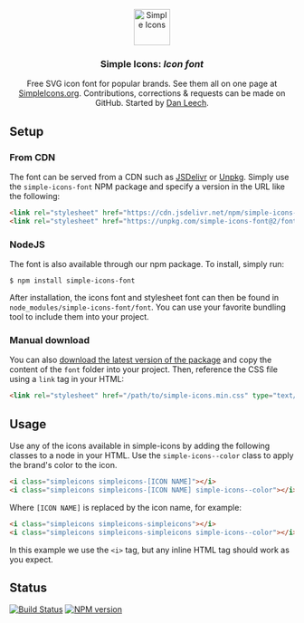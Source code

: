 <p align="center">
<a href="https://simpleicons.org/">
<img src="https://simpleicons.org/icons/simpleicons.svg" alt="Simple Icons" width=64 height=64>
</a>
<h3 align="center">Simple Icons: <em>Icon font</em></h3>
<p align="center">
Free SVG icon font for popular brands. See them all on one page at <a href="https://simpleicons.org">SimpleIcons.org</a>. Contributions, corrections & requests can be made on GitHub. Started by <a href="https://twitter.com/bathtype">Dan Leech</a>.</p>
</p>

## Setup

### From CDN

The font can be served from a CDN such as [JSDelivr][jsdelivr-link] or [Unpkg][unpkg-link]. Simply use the `simple-icons-font` NPM package and specify a version in the URL like the following:

```html
<link rel="stylesheet" href="https://cdn.jsdelivr.net/npm/simple-icons-font@v2/font/simple-icons.min.css" type="text/css">
<link rel="stylesheet" href="https://unpkg.com/simple-icons-font@2/font/simple-icons.min.css" type="text/css">
```

### NodeJS

The font is also available through our npm package. To install, simply run:

```
$ npm install simple-icons-font
```

After installation, the icons font and stylesheet font can then be found in `node_modules/simple-icons-font/font`. You can use your favorite bundling tool to include them into your project.

### Manual download

You can also [download the latest version of the package][npm-registry-tarball-link] and copy the content of the `font` folder into your project. Then, reference the CSS file using a `link` tag in your HTML:

```html
<link rel="stylesheet" href="/path/to/simple-icons.min.css" type="text/css">
```

## Usage

Use any of the icons available in simple-icons by adding the following classes to a node in your HTML. Use the `simple-icons--color` class to apply the brand's color to the icon.

```html
<i class="simpleicons simpleicons-[ICON NAME]"></i>
<i class="simpleicons simpleicons-[ICON NAME] simple-icons--color"></i>
```

Where `[ICON NAME]` is replaced by the icon name, for example:

```html
<i class="simpleicons simpleicons-simpleicons"></i>
<i class="simpleicons simpleicons-simpleicons simple-icons--color"></i>
```

In this example we use the `<i>` tag, but any inline HTML tag should work as you expect.


## Status

[![Build Status][build-status-image]][build-status-link]
[![NPM version][npm-version-image]][npm-package-link]

[build-status-image]: https://img.shields.io/github/workflow/status/simple-icons/simple-icons-font/Verify/develop?logo=github
[build-status-link]: https://github.com/simple-icons/simple-icons-font/actions?query=workflow%3AVerify+branch%3Adevelop
[npm-version-image]: https://img.shields.io/npm/v/simple-icons-font?logo=npm
[npm-package-link]: https://www.npmjs.com/package/simple-icons-font
[npm-registry-tarball-link]: https://registry.npmjs.org/simple-icons-font/-/simple-icons-font-2.0.0.tgz
[jsdelivr-link]: https://www.jsdelivr.com/package/npm/simple-icons-font/
[unpkg-link]: https://unpkg.com/browse/simple-icons-font/
